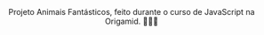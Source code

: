 <div align="center">
 Projeto Animais Fantásticos, feito durante o curso de JavaScript na Origamid. 🦊🦁🐻
</div><br>
